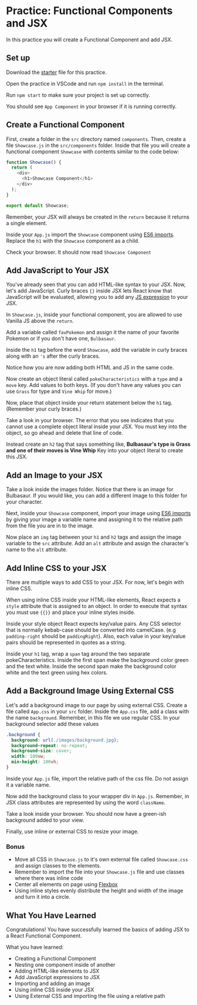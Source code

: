 # Practice: Functional Components and JSX

In this practice you will create a Functional Component and add JSX.

## Set up

Download the [starter][jsx-starter] file for this practice.

Open the practice in VSCode and run `npm install` in the terminal.

Run `npm start` to make sure your project is set up correctly.

You should see `App Component` in your browser if it is running correctly.

## Create a Functional Component

First, create a folder in the `src` directory named `components`. Then, create a
file `Showcase.js` in the `src/components` folder. Inside that file you will
create a functional component `Showcase` with contents similar to the code
below:

```js
function Showcase() {
  return (
    <div>
      <h1>Showcase Component</h1>
    </div>
  );
}

export default Showcase;
```

Remember, your JSX will always be created in the `return` because it returns a
single element.

Inside your `App.js` import the `Showcase` component using
[ES6 imports][es6-imports]. Replace the `h1` with the `Showcase` component as a 
child.

Check your browser. It should now read `Showcase Component`

## Add JavaScript to Your JSX

You've already seen that you can add HTML-like syntax to your JSX. Now, let's
add JavaScript. Curly braces `{}` inside JSX lets React know that JavaScript
will be evaluated, allowing you to add any [JS expression][js-expression] to
your JSX.

In `Showcase.js`, inside your functional component, you are allowed to use
Vanilla JS above the `return`.

Add a variable called `favPokemon` and assign it the name of your favorite
Pokemon or if you don't have one, `Bulbasaur`.

Inside the `h1` tag before the word `Showcase`, add the variable in curly braces
along with an `'s` after the curly braces.

Notice how you are now adding both HTML and JS in the same code.

Now create an object literal called `pokeCharacteristics` with a `type` and
a `move` key. Add values to both keys. (If you don't have any values you can
use `Grass` for type and `Vine Whip` for move.)

Now, place that object inside your return statement below the `h1` tag.
(Remember your curly braces.)

Take a look in your browser. The error that you see indicates that you cannot
use a complete object literal inside your JSX. You must key into the object, so
go ahead and delete that line of code.

Instead create an `h2` tag that says something like, **Bulbasaur's type is Grass
and one of their moves is Vine Whip** Key into your object literal to create 
this JSX.

## Add an Image to your JSX

Take a look inside the images folder. Notice that there is an image for
Bulbasaur. If you would like, you can add a different image to this folder for
your character.

Next, inside your `Showcase` component, import your image using
[ES6 imports][es6-imports] by giving your image a variable name and assigning
it to the relative path from the file you are in to the image.

Now place an `img` tag between your `h1` and `h2` tags and assign the image
variable to the `src` attribute. Add an `alt` attribute and assign the
character's name to the `alt` attribute.

## Add Inline CSS to your JSX

There are multiple ways to add CSS to your JSX. For now, let's begin with inline
CSS.

When using inline CSS inside your HTML-like elements, React expects a `style`
attribute that is assigned to an object. In order to execute that syntax you
must use `{{}}` and place your inline styles inside.

Inside your style object React expects key/value pairs. Any CSS selector that is
normally kebab-case should be converted into camelCase. (e.g `padding-right`
should be `paddingRight`). Also, each value in your key/value pairs should be
represented in quotes as a string.

Inside your `h1` tag, wrap a `span` tag around the two separate 
pokeCharacteristics. Inside the first span make the background color green and 
the text white. Inside the second span make the background color white and the 
text green using hex colors.

## Add a Background Image Using External CSS

Let's add a background image to our page by using external CSS. Create a file
called `App.css` in your `src` folder. Inside the `App.css` file, add a class
with the name `background`. Remember, in this file we use regular CSS. In your
background selector add these values

```css
.background {
  background: url(./images/background.jpg);
  background-repeat: no-repeat;
  background-size: cover;
  width: 100vw;
  min-height: 100vh;
}
```

Inside your `App.js` file, import the relative path of the css file. Do not
assign it a variable name.

Now add the background class to your wrapper div in `App.js`. Remember, in JSX
class attributes are represented by using the word `className`.

Take a look inside your browser. You should now have a green-ish background
added to your view.

Finally, use inline or external CSS to resize your image.

### Bonus

- Move all CSS in `Showcase.js` to it's own external file called `Showcase.css`
  and assign classes to the elements.
- Remember to import the file into your `Showcase.js` file and use classes
  where there was inline code
- Center all elements on page using [Flexbox][flexbox]
- Using inline styles evenly distribute the height and width of the image and
  turn it into a circle.

## What You Have Learned

Congratulations! You have successfully learned the basics of adding JSX to a
React Functional Component.

What you have learned:

- Creating a Functional Component
- Nesting one component inside of another
- Adding HTML-like elements to JSX
- Add JavaScript expressions to JSX
- Importing and adding an image
- Using inline CSS inside your JSX
- Using External CSS and importing the file using a relative path

[jsx-starter]: ./starter
[js-expression]: https://developer.mozilla.org/en-US/docs/Web/JavaScript/Guide/Expressions_and_Operators#expressions
[es6-imports]: https://developer.mozilla.org/en-US/docs/Web/JavaScript/Reference/Statements/import
[flexbox]: https://css-tricks.com/snippets/css/a-guide-to-flexbox/
